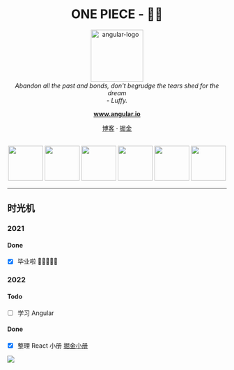 <h1 align="center">ONE PIECE - 🏴‍☠️</h1>

<p align="center">
  <img src="aio/src/assets/images/logos/angular/angular.png" alt="angular-logo" width="120px" height="120px"/>
  <br>
  <i>Abandon all the past and bonds, don't begrudge the tears shed for the dream 
    <br> - Luffy.</i>
  <br>
</p>

<p align="center">
  <a href="https://www.angular.io"><strong>www.angular.io</strong></a>
  <br>
</p>

<p align="center">
  <a href="https://luckychou.gitbook.io/blog/">博客</a>
  ·
  <a href="https://juejin.cn/user/1574156383563496">掘金</a>
  <br>
  <br>
</p>

<p align="center">
  <img src="https://cdn.jsdelivr.net/gh/rick-chou/rick-assets/webp/js.webp" width="80" />
  <img src="https://cdn.jsdelivr.net/gh/rick-chou/rick-assets/webp/react.webp" width="80" />
  <img src="https://cdn.jsdelivr.net/gh/rick-chou/rick-assets/webp/vue.webp" width="80" />
  <img src="https://cdn.jsdelivr.net/gh/rick-chou/rick-assets/webp/python.webp" width="80" />
  <img src="https://cdn.jsdelivr.net/gh/rick-chou/rick-assets/webp/github.webp" width="80" />
  <img src="https://cdn.jsdelivr.net/gh/rick-chou/rick-assets/webp/vscode.webp" width="80" />
</p>

<hr>

## 时光机

### 2021

#### Done

- [x] 毕业啦 🥂🧱👷🏿‍♂️

### 2022

#### Todo

- [ ] 学习 Angular

#### Done

- [x] 整理 React 小册 [掘金小册](https://juejin.cn/column/6960832559445966861)

![](https://cdn.jsdelivr.net/gh/rick-chou/rick-assets/jpg/42.jpg)

